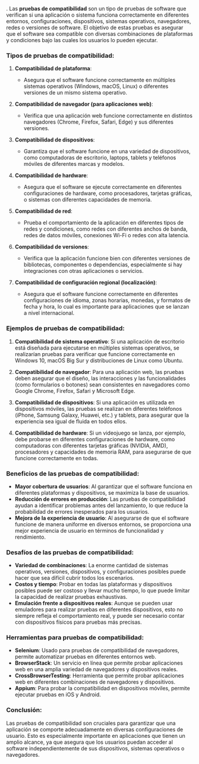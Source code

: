 .
Las **pruebas de compatibilidad** son un tipo de pruebas de software que verifican si una aplicación o sistema funciona correctamente en diferentes entornos, configuraciones, dispositivos, sistemas operativos, navegadores, redes o versiones de software. El objetivo de estas pruebas es asegurar que el software sea compatible con diversas combinaciones de plataformas y condiciones bajo las cuales los usuarios lo pueden ejecutar.

### **Tipos de pruebas de compatibilidad:**

1. **Compatibilidad de plataforma**: 
   - Asegura que el software funcione correctamente en múltiples sistemas operativos (Windows, macOS, Linux) o diferentes versiones de un mismo sistema operativo.
   
2. **Compatibilidad de navegador (para aplicaciones web)**:
   - Verifica que una aplicación web funcione correctamente en distintos navegadores (Chrome, Firefox, Safari, Edge) y sus diferentes versiones.
   
3. **Compatibilidad de dispositivos**:
   - Garantiza que el software funcione en una variedad de dispositivos, como computadoras de escritorio, laptops, tablets y teléfonos móviles de diferentes marcas y modelos.

4. **Compatibilidad de hardware**:
   - Asegura que el software se ejecute correctamente en diferentes configuraciones de hardware, como procesadores, tarjetas gráficas, o sistemas con diferentes capacidades de memoria.

5. **Compatibilidad de red**:
   - Prueba el comportamiento de la aplicación en diferentes tipos de redes y condiciones, como redes con diferentes anchos de banda, redes de datos móviles, conexiones Wi-Fi o redes con alta latencia.

6. **Compatibilidad de versiones**:
   - Verifica que la aplicación funcione bien con diferentes versiones de bibliotecas, componentes o dependencias, especialmente si hay integraciones con otras aplicaciones o servicios.

7. **Compatibilidad de configuración regional (localización)**:
   - Asegura que el software funcione correctamente en diferentes configuraciones de idioma, zonas horarias, monedas, y formatos de fecha y hora, lo cual es importante para aplicaciones que se lanzan a nivel internacional.

### **Ejemplos de pruebas de compatibilidad:**

1. **Compatibilidad de sistema operativo**:
   Si una aplicación de escritorio está diseñada para ejecutarse en múltiples sistemas operativos, se realizarían pruebas para verificar que funcione correctamente en Windows 10, macOS Big Sur y distribuciones de Linux como Ubuntu.

2. **Compatibilidad de navegador**:
   Para una aplicación web, las pruebas deben asegurar que el diseño, las interacciones y las funcionalidades (como formularios o botones) sean consistentes en navegadores como Google Chrome, Firefox, Safari y Microsoft Edge.

3. **Compatibilidad de dispositivos**:
   Si una aplicación es utilizada en dispositivos móviles, las pruebas se realizan en diferentes teléfonos (iPhone, Samsung Galaxy, Huawei, etc.) y tablets, para asegurar que la experiencia sea igual de fluida en todos ellos.

4. **Compatibilidad de hardware**:
   Si un videojuego se lanza, por ejemplo, debe probarse en diferentes configuraciones de hardware, como computadoras con diferentes tarjetas gráficas (NVIDIA, AMD), procesadores y capacidades de memoria RAM, para asegurarse de que funcione correctamente en todas.

### **Beneficios de las pruebas de compatibilidad:**

- **Mayor cobertura de usuarios**: Al garantizar que el software funciona en diferentes plataformas y dispositivos, se maximiza la base de usuarios.
- **Reducción de errores en producción**: Las pruebas de compatibilidad ayudan a identificar problemas antes del lanzamiento, lo que reduce la probabilidad de errores inesperados para los usuarios.
- **Mejora de la experiencia de usuario**: Al asegurarse de que el software funcione de manera uniforme en diversos entornos, se proporciona una mejor experiencia de usuario en términos de funcionalidad y rendimiento.

### **Desafíos de las pruebas de compatibilidad:**

- **Variedad de combinaciones**: La enorme cantidad de sistemas operativos, versiones, dispositivos, y configuraciones posibles puede hacer que sea difícil cubrir todos los escenarios.
- **Costos y tiempo**: Probar en todas las plataformas y dispositivos posibles puede ser costoso y llevar mucho tiempo, lo que puede limitar la capacidad de realizar pruebas exhaustivas.
- **Emulación frente a dispositivos reales**: Aunque se pueden usar emuladores para realizar pruebas en diferentes dispositivos, esto no siempre refleja el comportamiento real, y puede ser necesario contar con dispositivos físicos para pruebas más precisas.

### **Herramientas para pruebas de compatibilidad:**

- **Selenium**: Usado para pruebas de compatibilidad de navegadores, permite automatizar pruebas en diferentes entornos web.
- **BrowserStack**: Un servicio en línea que permite probar aplicaciones web en una amplia variedad de navegadores y dispositivos reales.
- **CrossBrowserTesting**: Herramienta que permite probar aplicaciones web en diferentes combinaciones de navegadores y dispositivos.
- **Appium**: Para probar la compatibilidad en dispositivos móviles, permite ejecutar pruebas en iOS y Android.

### **Conclusión:**
Las pruebas de compatibilidad son cruciales para garantizar que una aplicación se comporte adecuadamente en diversas configuraciones de usuario. Esto es especialmente importante en aplicaciones que tienen un amplio alcance, ya que asegura que los usuarios puedan acceder al software independientemente de sus dispositivos, sistemas operativos o navegadores.